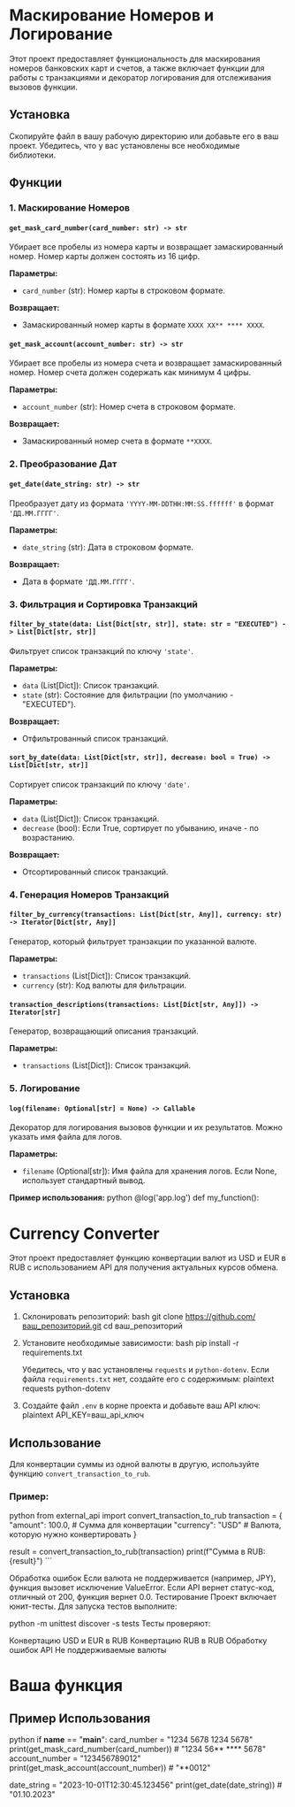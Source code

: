 # Маскирование Номеров и Логирование

Этот проект предоставляет функциональность для маскирования номеров банковских карт и счетов, а также включает функции для работы с транзакциями и декоратор логирования для отслеживания вызовов функции.

## Установка

Скопируйте файл в вашу рабочую директорию или добавьте его в ваш проект. Убедитесь, что у вас установлены все необходимые библиотеки.

## Функции

### 1. Маскирование Номеров

#### `get_mask_card_number(card_number: str) -> str`

Убирает все пробелы из номера карты и возвращает замаскированный номер. Номер карты должен состоять из 16 цифр.

**Параметры:**
- `card_number` (str): Номер карты в строковом формате.

**Возвращает:**
- Замаскированный номер карты в формате `XXXX XX** **** XXXX`.

#### `get_mask_account(account_number: str) -> str`

Убирает все пробелы из номера счета и возвращает замаскированный номер. Номер счета должен содержать как минимум 4 цифры.

**Параметры:**
- `account_number` (str): Номер счета в строковом формате.

**Возвращает:**
- Замаскированный номер счета в формате `**XXXX`.

### 2. Преобразование Дат

#### `get_date(date_string: str) -> str`

Преобразует дату из формата `'YYYY-MM-DDTHH:MM:SS.ffffff'` в формат `'ДД.ММ.ГГГГ'`.

**Параметры:**
- `date_string` (str): Дата в строковом формате.

**Возвращает:**
- Дата в формате `'ДД.ММ.ГГГГ'`.

### 3. Фильтрация и Сортировка Транзакций

#### `filter_by_state(data: List[Dict[str, str]], state: str = "EXECUTED") -> List[Dict[str, str]]`

Фильтрует список транзакций по ключу `'state'`.

**Параметры:**
- `data` (List[Dict]): Список транзакций.
- `state` (str): Состояние для фильтрации (по умолчанию - "EXECUTED").

**Возвращает:**
- Отфильтрованный список транзакций.

#### `sort_by_date(data: List[Dict[str, str]], decrease: bool = True) -> List[Dict[str, str]]`

Сортирует список транзакций по ключу `'date'`.

**Параметры:**
- `data` (List[Dict]): Список транзакций.
- `decrease` (bool): Если True, сортирует по убыванию, иначе - по возрастанию.

**Возвращает:**
- Отсортированный список транзакций.

### 4. Генерация Номеров Транзакций

#### `filter_by_currency(transactions: List[Dict[str, Any]], currency: str) -> Iterator[Dict[str, Any]]`

Генератор, который фильтрует транзакции по указанной валюте.

**Параметры:**
- `transactions` (List[Dict]): Список транзакций.
- `currency` (str): Код валюты для фильтрации.

#### `transaction_descriptions(transactions: List[Dict[str, Any]]) -> Iterator[str]`

Генератор, возвращающий описания транзакций.

**Параметры:**
- `transactions` (List[Dict]): Список транзакций.

### 5. Логирование

#### `log(filename: Optional[str] = None) -> Callable`

Декоратор для логирования вызовов функции и их результатов. Можно указать имя файла для логов.

**Параметры:**
- `filename` (Optional[str]): Имя файла для хранения логов. Если None, использует стандартный вывод.

**Пример использования:**
python
@log('app.log') def my_function():


# Currency Converter

Этот проект предоставляет функцию конвертации валют из USD и EUR в RUB с использованием API для получения актуальных курсов обмена.

## Установка

1. Склонировать репозиторий:
bash git clone https://github.com/ваш_репозиторий.git cd ваш_репозиторий

2. Установите необходимые зависимости:
bash pip install -r requirements.txt

   Убедитесь, что у вас установлены `requests` и `python-dotenv`. Если файла `requirements.txt` нет, создайте его с содержимым:
plaintext requests python-dotenv

3. Создайте файл `.env` в корне проекта и добавьте ваш API ключ:
plaintext API_KEY=ваш_api_ключ

## Использование

Для конвертации суммы из одной валюты в другую, используйте функцию `convert_transaction_to_rub`.

### Пример:
python from external_api import convert_transaction_to_rub
transaction = { "amount": 100.0, # Сумма для конвертации "currency": "USD" # Валюта, которую нужно конвертировать }

result = convert_transaction_to_rub(transaction) print(f"Сумма в RUB: {result}") ```

Обработка ошибок
Если валюта не поддерживается (например, JPY), функция вызовет исключение ValueError.
Если API вернет статус-код, отличный от 200, функция вернет 0.0.
Тестирование
Проект включает юнит-тесты. Для запуска тестов выполните:

python -m unittest discover -s tests
Тесты проверяют:

Конвертацию USD и EUR в RUB
Конвертацию RUB в RUB
Обработку ошибок API
Не поддерживаемые валюты

# Ваша функция

## Пример Использования
python if __name__ == "__main__": card_number = "1234 5678 1234 5678" print(get_mask_card_number(card_number)) # "1234 56** **** 5678"
account_number = "123456789012"
print(get_mask_account(account_number))  # "**0012"

date_string = "2023-10-01T12:30:45.123456"
print(get_date(date_string))  # "01.10.2023"
